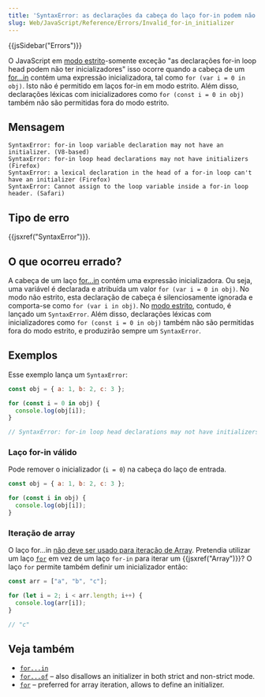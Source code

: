 ```yaml
---
title: 'SyntaxError: as declarações da cabeça do laço for-in podem não ter inicializadores'
slug: Web/JavaScript/Reference/Errors/Invalid_for-in_initializer
---
```


{{jsSidebar("Errors")}}

O JavaScript em [modo estrito](/pt-BR/docs/Web/JavaScript/Reference/Strict_mode)-somente exceção
"as declarações for-in loop head podem não ter inicializadores"
isso ocorre quando a cabeça de um [for...in](/pt-BR/docs/Web/JavaScript/Reference/Statements/for...in) contém
uma expressão inicializadora, tal como `for (var i = 0 in obj)`. Isto não é
permitido em laços for-in em modo estrito. Além disso, declarações léxicas com inicializadores como `for (const i = 0 in obj)` também não são permitidas fora do modo estrito.

## Mensagem

```
SyntaxError: for-in loop variable declaration may not have an initializer. (V8-based)
SyntaxError: for-in loop head declarations may not have initializers (Firefox)
SyntaxError: a lexical declaration in the head of a for-in loop can't have an initializer (Firefox)
SyntaxError: Cannot assign to the loop variable inside a for-in loop header. (Safari)
```

## Tipo de erro

{{jsxref("SyntaxError")}}.

## O que ocorreu errado?

A cabeça de um laço [for...in](/pt-BR/docs/Web/JavaScript/Reference/Statements/for...in) contém uma expressão inicializadora.
Ou seja, uma variável é declarada e atribuída um valor `for (var i = 0 in obj)`.
No modo não estrito, esta declaração de cabeça é silenciosamente ignorada e comporta-se como `for (var i in obj)`.
No [modo estrito](/pt-BR/docs/Web/JavaScript/Reference/Strict_mode), contudo, é lançado um `SyntaxError`. Além disso, declarações léxicas com inicializadores como `for (const i = 0 in obj)` também não são permitidas fora do modo estrito, e produzirão sempre um `SyntaxError`.

## Exemplos

Esse exemplo lança um `SyntaxError`:

```js example-bad
const obj = { a: 1, b: 2, c: 3 };

for (const i = 0 in obj) {
  console.log(obj[i]);
}

// SyntaxError: for-in loop head declarations may not have initializers
```

### Laço for-in válido

Pode remover o inicializador (`i = 0`) na cabeça do laço de entrada.

```js example-good
const obj = { a: 1, b: 2, c: 3 };

for (const i in obj) {
  console.log(obj[i]);
}
```

### Iteração de array

O laço for...in [não deve ser usado para iteração de Array](/pt-BR/docs/Web/JavaScript/Reference/Statements/for...in#array_iteration_and_for...in).
Pretendia utilizar um laço [`for`](/pt-BR/docs/Web/JavaScript/Reference/Statements/for)
em vez de um laço `for-in` para iterar um {{jsxref("Array")}}? O
laço `for` permite também definir um inicializador então:

```js example-good
const arr = ["a", "b", "c"];

for (let i = 2; i < arr.length; i++) {
  console.log(arr[i]);
}

// "c"
```

## Veja também

- [`for...in`](/pt-BR/docs/Web/JavaScript/Reference/Statements/for...in)
- [`for...of`](/pt-BR/docs/Web/JavaScript/Reference/Statements/for...of)
  – also disallows an initializer in both strict and non-strict mode.
- [`for`](/pt-BR/docs/Web/JavaScript/Reference/Statements/for) –
  preferred for array iteration, allows to define an initializer.
